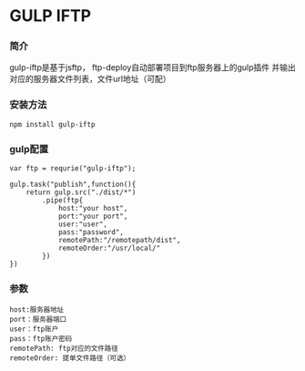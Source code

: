 GULP IFTP
=========

###  简介
gulp-iftp是基于jsftp， ftp-deploy自动部署项目到ftp服务器上的gulp插件
并输出对应的服务器文件列表，文件url地址（可配）

### 安装方法
```
npm install gulp-iftp
```

### gulp配置
```
var ftp = requrie("gulp-iftp");

gulp.task("publish",function(){
	return gulp.src("./dist/*")
		.pipe(ftp{
			host:"your host",
			port:"your port",
			user:"user",
			pass:"password",
			remotePath:"/remotepath/dist",
			remoteOrder:"/usr/local/"
		})
})
```
### 参数
```
host:服务器地址
port：服务器端口
user：ftp账户
pass：ftp账户密码
remotePath: ftp对应的文件路径
remoteOrder: 提单文件路径（可选）
```


